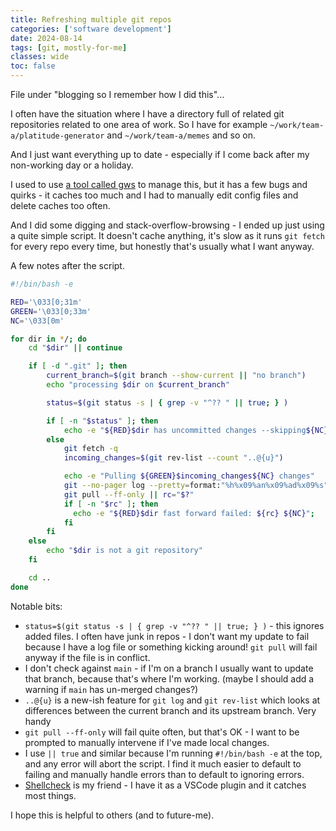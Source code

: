 ```yaml
---
title: Refreshing multiple git repos
categories: ['software development']
date: 2024-08-14
tags: [git, mostly-for-me]
classes: wide
toc: false
---
```


File under "blogging so I remember how I did this"...

I often have the situation where I have a directory full of related git repositories related to one area of work.  So I have for example `~/work/team-a/platitude-generator` and `~/work/team-a/memes` and so on.

And I just want everything up to date - especially if I come back after my non-working day or a holiday.

I used to use [a tool called gws](https://github.com/StreakyCobra/gws) to manage this, but it has a few bugs and quirks - it caches too much and I had to manually edit config files and delete caches too often.

And I did some digging and stack-overflow-browsing - I ended up just using a quite simple script.  It doesn't cache anything, it's slow as it runs `git fetch` for every repo every time, but honestly that's usually what I want anyway.

A few notes after the script.

```sh
#!/bin/bash -e

RED='\033[0;31m'
GREEN='\033[0;33m'
NC='\033[0m'

for dir in */; do
    cd "$dir" || continue

    if [ -d ".git" ]; then
        current_branch=$(git branch --show-current || "no branch")
        echo "processing $dir on $current_branch"

        status=$(git status -s | { grep -v "^?? " || true; } )

        if [ -n "$status" ]; then
            echo -e "${RED}$dir has uncommitted changes --skipping${NC}"
        else
            git fetch -q
            incoming_changes=$(git rev-list --count "..@{u}")

            echo -e "Pulling ${GREEN}$incoming_changes${NC} changes"
            git --no-pager log --pretty=format:"%h%x09%an%x09%ad%x09%s" --date=short "..@{u}"
            git pull --ff-only || rc="$?"
            if [ -n "$rc" ]; then
              echo -e "${RED}$dir fast forward failed: ${rc} ${NC}";
            fi
        fi
    else
        echo "$dir is not a git repository"
    fi

    cd ..
done

```

Notable bits:

- `status=$(git status -s | { grep -v "^?? " || true; } )` - this ignores added files.  I often have junk in repos - I don't want my update to fail because I have a log file or something kicking around!  `git pull` will fail anyway if the file is in conflict.
- I don't check against `main` - if I'm on a branch I usually want to update that branch, because that's where I'm working.  (maybe I should add a warning if `main` has un-merged changes?)
- `..@{u}` is a new-ish feature for `git log` and `git rev-list` which looks at differences between the current branch and its upstream branch.  Very handy
- `git pull --ff-only` will fail quite often, but that's OK - I want to be prompted to manually intervene if I've made local changes.
- I use `|| true` and similar because I'm running `#!/bin/bash -e` at the top, and any error will abort the script.  I find it much easier to default to failing and manually handle errors than to default to ignoring errors.
- [Shellcheck](https://www.shellcheck.net/) is my friend - I have it as a VSCode plugin and it catches most things.

I hope this is helpful to others (and to future-me).
